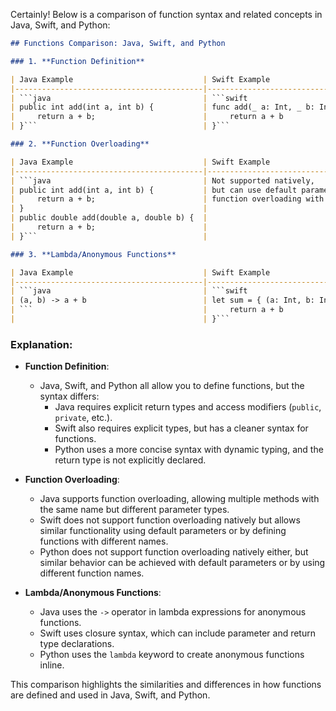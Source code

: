 Certainly! Below is a comparison of function syntax and related concepts in Java, Swift, and Python:

```markdown
## Functions Comparison: Java, Swift, and Python

### 1. **Function Definition**

| Java Example                             | Swift Example                            | Python Example                               |
|------------------------------------------|------------------------------------------|----------------------------------------------|
| ```java                                  | ```swift                                 | ```python                                    |
| public int add(int a, int b) {           | func add(_ a: Int, _ b: Int) -> Int {    | def add(a, b):                               |
|     return a + b;                        |     return a + b                         |     return a + b                             |
| }```                                     | }```                                     | ```                                          |

### 2. **Function Overloading**

| Java Example                             | Swift Example                            | Python Example                               |
|------------------------------------------|------------------------------------------|----------------------------------------------|
| ```java                                  | Not supported natively,                  | Not supported natively,                      |
| public int add(int a, int b) {           | but can use default parameters or        | but can use default parameters or            |
|     return a + b;                        | function overloading with different names| function overloading with different names    |
| }                                        |                                          |                                              |
| public double add(double a, double b) {  |                                          |                                              |
|     return a + b;                        |                                          |                                              |
| }```                                     |                                          |                                              |

### 3. **Lambda/Anonymous Functions**

| Java Example                             | Swift Example                            | Python Example                               |
|------------------------------------------|------------------------------------------|----------------------------------------------|
| ```java                                  | ```swift                                 | ```python                                    |
| (a, b) -> a + b                          | let sum = { (a: Int, b: Int) -> Int in   | sum = lambda a, b: a + b                     |
| ```                                      |     return a + b                         | ```                                          |
|                                          | }```                                     |                                              |
```

### Explanation:
- **Function Definition**:
  - Java, Swift, and Python all allow you to define functions, but the syntax differs:
    - Java requires explicit return types and access modifiers (`public`, `private`, etc.).
    - Swift also requires explicit types, but has a cleaner syntax for functions.
    - Python uses a more concise syntax with dynamic typing, and the return type is not explicitly declared.

- **Function Overloading**:
  - Java supports function overloading, allowing multiple methods with the same name but different parameter types.
  - Swift does not support function overloading natively but allows similar functionality using default parameters or by defining functions with different names.
  - Python does not support function overloading natively either, but similar behavior can be achieved with default parameters or by using different function names.

- **Lambda/Anonymous Functions**:
  - Java uses the `->` operator in lambda expressions for anonymous functions.
  - Swift uses closure syntax, which can include parameter and return type declarations.
  - Python uses the `lambda` keyword to create anonymous functions inline.

This comparison highlights the similarities and differences in how functions are defined and used in Java, Swift, and Python.